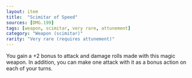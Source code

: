 ```yaml
---
layout: item
title:  "Scimitar of Speed"
sources: [DMG.199]
tags: [weapon, scimitar, very rare, attunement]
category: "Weapon (scimitar)"
rarity: "Very rare (requires attunement)"
---
```


You gain a +2 bonus to attack and damage rolls made with this magic weapon. In addition, you can make one attack with it as a bonus action on each of your turns.